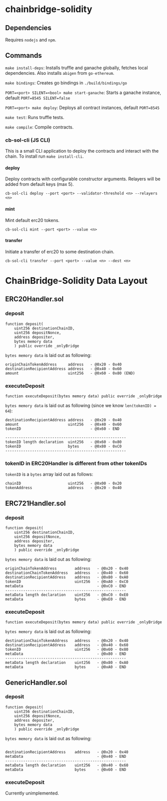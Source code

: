# chainbridge-solidity

## Dependencies

Requires `nodejs` and `npm`.

## Commands

`make install-deps`: Installs truffle and ganache globally, fetches local dependencies. Also installs `abigen` from `go-ethereum`.

`make bindings`: Creates go bindings in `./build/bindings/go`

`PORT=<port> SILENT=<bool> make start-ganache`: Starts a ganache instance, default `PORT=8545 SILENT=false`

`PORT=<port> make deploy`: Deploys all contract instances, default `PORT=8545`

`make test`: Runs truffle tests.

`make compile`: Compile contracts.

### cb-sol-cli (JS CLI)

This is a small CLI application to deploy the contracts and interact with the chain. To install run `make install-cli`.

#### deploy

Deploy contracts with configurable constructor arguments. Relayers will be added from default keys (max 5).
```
cb-sol-cli deploy --port <port> --validator-threshold <n> --relayers <n>
```

#### mint

Mint default erc20 tokens.
```
cb-sol-cli mint --port <port> --value <n>
```

#### transfer

Initiate a transfer of erc20 to some destination chain.
```
cb-sol-cli transfer --port <port> --value <n> --dest <n>
```

# ChainBridge-Solidity Data Layout

## ERC20Handler.sol

### deposit

```   
function deposit(
    uint256 destinationChainID,
    uint256 depositNonce,
    address depositer,
    bytes memory data
    ) public override _onlyBridge
```
`bytes memory data` is laid out as following:
```
originChainTokenAddress     address   - @0x20 - 0x40
destinationRecipientAddress address   - @0x40 - 0x60
amount                      uint256   - @0x60 - 0x80 (END)
```

### executeDeposit

```
function executeDeposit(bytes memory data) public override _onlyBridge
```
`bytes memory data` is laid out as following (since we know `len(tokenID) = 64`):

```
destinationRecipientAddress address   - @0x20 - 0x40
amount                      uint256   - @0x40 - 0x60
tokenID                               - @0x60 - END

------------------------------------------------------
tokenID length declaration  uint256   - @0x60 - 0x80
tokenID                     bytes     - @0x80 - 0xC0
------------------------------------------------------

```

### tokenID in ERC20Handler is different from other tokenIDs

`tokenID` is a `bytes` array laid out as follows:

```
chainID                     uint256   - @0x00 - 0x20
tokenAddress                address   - @0x20 - 0x40

```

## ERC721Handler.sol

### deposit

```
function deposit(
    uint256 destinationChainID, 
    uint256 depositNonce, 
    address depositer, 
    bytes memory data
    ) public override _onlyBridge
```

`bytes memory data` is laid out as following:
```
originChainTokenAddress        address   - @0x20 - 0x40
destinationChainTokenAddress   address   - @0x40 - 0x60
destinationRecipientAddress    address   - @0x80 - 0xA0
tokenID                        uint256   - @0xA0 - 0xC0
metaData                                 - @0xC0 - END
------------------------------------------------------
metaData length declaration    uint256   - @0xC0 - 0xE0
metaData                       bytes     - @0xE0 - END
```

### executeDeposit

```
function executeDeposit(bytes memory data) public override _onlyBridge
```

`bytes memory data` is laid out as following:
```
destinationChainTokenAddress   address   - @0x20 - 0x40
destinationRecipientAddress    address   - @0x40 - 0x60
tokenID                        uint256   - @0x60 - 0x80
metaData                                 - @0x80 - END
------------------------------------------------------
metaData length declaration    uint256   - @0x80 - 0xA0
metaData                       bytes     - @0xA0 - END
```

## GenericHandler.sol

### deposit

```
function deposit(
    uint256 destinationChainID, 
    uint256 depositNonce, 
    address depositer, 
    bytes memory data
    ) public override _onlyBridge
```

`bytes memory data` is laid out as following:
```

destinationRecipientAddress    address   - @0x20 - 0x40
metaData                                 - @0x40 - END
------------------------------------------------------
metaData length declaration    uint256   - @0x40 - 0x60
metaData                       bytes     - @0x60 - END
```

### executeDeposit

Currently unimplemented.




